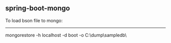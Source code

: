 spring-boot-mongo
-----------------
To load bson file to mongo:
**************************

mongorestore -h localhost -d boot -o C:\dump\sampledb\


